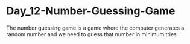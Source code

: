 # Day_12-Number-Guessing-Game
The number guessing game is a game where the computer generates a random number and we need to guess that number in minimum tries.
